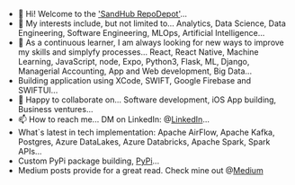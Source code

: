 - 👋 Hi! Welcome to the ['SandHub RepoDepot'](https://github.com/manoritesandeep/)...
- 👀 My interests include, but not limited to... Analytics, Data Science, Data Engineering, Software Engineering, MLOps, Artificial Intelligence...
- 🌱 As a continuous learner, I am always looking for new ways to improve my skills and simplyfy processes... React, React Native, Machine Learning, JavaScript, node, Expo, Python3, Flask, ML, Django, Managerial Accounting, App and Web development, Big Data...
- Building application using XCode, SWIFT, Google Firebase and SWIFTUI...
- 💞️ Happy to collaborate on... Software development, iOS App building, Business ventures...
- 📫 How to reach me... DM on LinkedIn: @[LinkedIn](https://linkedin.com/in/sandeepsolanki)...
- What`s latest in tech implementation: Apache AirFlow, Apache Kafka, Postgres, Azure DataLakes, Azure Databricks, Apache Spark, Spark APIs...
- Custom PyPi package building, [PyPi](https://pypi.org/user/sandeepsolanki/)...
- Medium posts provide for a great read. Check mine out @[Medium](https://medium.com/@manoritesandeep/exploring-the-airbnb-dataset-unveiling-insights-and-trends-e7c6d4618298)
<!---
manoritesandeep/manoritesandeep is a ✨ special ✨ repository because its `README.md` (this file) appears on your GitHub profile.
You can click the Preview link to take a look at your changes.
--->
